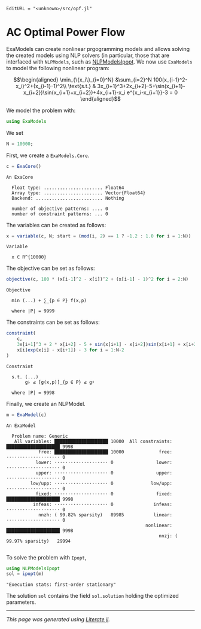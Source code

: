 ```@meta
EditURL = "<unknown>/src/opf.jl"
```

# AC Optimal Power Flow
ExaModels can create nonlinear prgogramming models and allows solving the created models using NLP solvers (in particular, those that are interfaced with `NLPModels`, such as [NLPModelsIpopt](https://github.com/JuliaSmoothOptimizers/NLPModelsIpopt.jl). We now use `ExaModels` to model the following nonlinear program:
```math
\begin{aligned}
\min_{\{x_i\}_{i=0}^N} &\sum_{i=2}^N  100(x_{i-1}^2-x_i)^2+(x_{i-1}-1)^2\\
\text{s.t.} &  3x_{i+1}^3+2x_{i+2}-5+\sin(x_{i+1}-x_{i+2})\sin(x_{i+1}+x_{i+2})+4x_{i+1}-x_i e^{x_i-x_{i+1}}-3 = 0
\end{aligned}
```
We model the problem with:

````julia
using ExaModels
````

We set

````julia
N = 10000;
````

First, we create a `ExaModels.Core`.

````julia
c = ExaCore()
````

````
An ExaCore

  Float type: ...................... Float64
  Array type: ...................... Vector{Float64}
  Backend: ......................... Nothing

  number of objective patterns: .... 0
  number of constraint patterns: ... 0

````

The variables can be created as follows:

````julia
x = variable(c, N; start = (mod(i, 2) == 1 ? -1.2 : 1.0 for i = 1:N))
````

````
Variable

  x ∈ R^{10000}

````

The objective can be set as follows:

````julia
objective(c, 100 * (x[i-1]^2 - x[i])^2 + (x[i-1] - 1)^2 for i = 2:N)
````

````
Objective

  min (...) + ∑_{p ∈ P} f(x,p)

  where |P| = 9999

````

The constraints can be set as follows:

````julia
constraint(
    c,
    3x[i+1]^3 + 2 * x[i+2] - 5 + sin(x[i+1] - x[i+2])sin(x[i+1] + x[i+2]) + 4x[i+1] -
    x[i]exp(x[i] - x[i+1]) - 3 for i = 1:N-2
)
````

````
Constraint

  s.t. (...)
       g♭ ≤ [g(x,p)]_{p ∈ P} ≤ g♯

  where |P| = 9998

````

Finally, we create an NLPModel.

````julia
m = ExaModel(c)
````

````
An ExaModel

  Problem name: Generic
   All variables: ████████████████████ 10000  All constraints: ████████████████████ 9998  
            free: ████████████████████ 10000             free: ⋅⋅⋅⋅⋅⋅⋅⋅⋅⋅⋅⋅⋅⋅⋅⋅⋅⋅⋅⋅ 0     
           lower: ⋅⋅⋅⋅⋅⋅⋅⋅⋅⋅⋅⋅⋅⋅⋅⋅⋅⋅⋅⋅ 0                lower: ⋅⋅⋅⋅⋅⋅⋅⋅⋅⋅⋅⋅⋅⋅⋅⋅⋅⋅⋅⋅ 0     
           upper: ⋅⋅⋅⋅⋅⋅⋅⋅⋅⋅⋅⋅⋅⋅⋅⋅⋅⋅⋅⋅ 0                upper: ⋅⋅⋅⋅⋅⋅⋅⋅⋅⋅⋅⋅⋅⋅⋅⋅⋅⋅⋅⋅ 0     
         low/upp: ⋅⋅⋅⋅⋅⋅⋅⋅⋅⋅⋅⋅⋅⋅⋅⋅⋅⋅⋅⋅ 0              low/upp: ⋅⋅⋅⋅⋅⋅⋅⋅⋅⋅⋅⋅⋅⋅⋅⋅⋅⋅⋅⋅ 0     
           fixed: ⋅⋅⋅⋅⋅⋅⋅⋅⋅⋅⋅⋅⋅⋅⋅⋅⋅⋅⋅⋅ 0                fixed: ████████████████████ 9998  
          infeas: ⋅⋅⋅⋅⋅⋅⋅⋅⋅⋅⋅⋅⋅⋅⋅⋅⋅⋅⋅⋅ 0               infeas: ⋅⋅⋅⋅⋅⋅⋅⋅⋅⋅⋅⋅⋅⋅⋅⋅⋅⋅⋅⋅ 0     
            nnzh: ( 99.82% sparsity)   89985           linear: ⋅⋅⋅⋅⋅⋅⋅⋅⋅⋅⋅⋅⋅⋅⋅⋅⋅⋅⋅⋅ 0     
                                                    nonlinear: ████████████████████ 9998  
                                                         nnzj: ( 99.97% sparsity)   29994 


````

To solve the problem with `Ipopt`,

````julia
using NLPModelsIpopt
sol = ipopt(m)
````

````
"Execution stats: first-order stationary"
````

The solution `sol` contains the field `sol.solution` holding the optimized parameters.

---

*This page was generated using [Literate.jl](https://github.com/fredrikekre/Literate.jl).*

